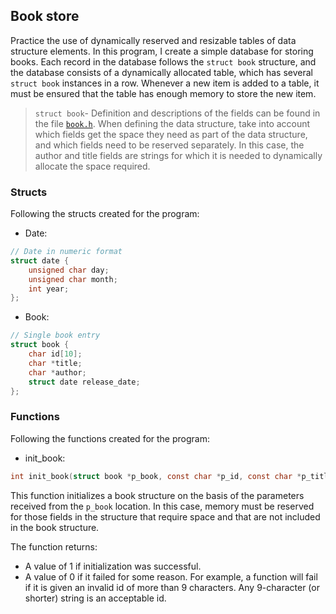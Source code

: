 <!-- Book -->
## Book store

Practice the use of dynamically reserved and resizable tables of data structure elements. In this program, I create a simple database for storing books. Each record in the database follows the ```struct book``` structure, and the database consists of a dynamically allocated table, which has several ```struct book``` instances in a row. Whenever a new item is added to a table, it must be ensured that the table has enough memory to store the new item.

>```struct book```- Definition and descriptions of the fields can be found in the file [``book.h``](book.h). When defining the data structure, take into account which fields get the space they need as part of the data structure, and which fields need to be reserved separately. In this case, the author and title fields are strings for which it is needed to dynamically allocate the space required.

### Structs

Following the structs created for the program:

- Date:
```C
// Date in numeric format
struct date {
    unsigned char day;
    unsigned char month;
    int year;
};
```

- Book:
```C
// Single book entry
struct book {
	char id[10];
	char *title;
	char *author;
	struct date release_date;
};
```

### Functions

Following the functions created for the program:

- init_book:
```C
int init_book(struct book *p_book, const char *p_id, const char *p_title, const char * p_author, struct date p_release)
```
This function initializes a book structure on the basis of the parameters received from the ``p_book`` location. In this case, memory must be reserved for those fields in the structure that require space and that are not included in the book structure.

The function returns:
- A value of 1 if initialization was successful.
- A value of 0 if it failed for some reason. For example, a function will fail if it is given an invalid id of more than 9 characters. Any 9-character (or shorter) string is an acceptable id.